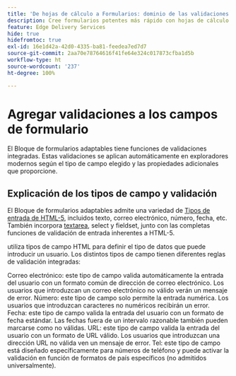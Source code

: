 ```yaml
---
title: 'De hojas de cálculo a Formularios: dominio de las validaciones de campos de Bloque de formularios adaptables'
description: Cree formularios potentes más rápido con hojas de cálculo y campos de Bloque de formularios adaptables. Esta guía le ayuda a crear validaciones personalizadas para los campos de bloque de formularios de EDS.
feature: Edge Delivery Services
hide: true
hidefromtoc: true
exl-id: 16e1d42a-42d0-4335-ba81-feedea7ed7d7
source-git-commit: 2aa70e78764616f41fe64e324c017873cfba1d5b
workflow-type: ht
source-wordcount: '237'
ht-degree: 100%

---
```


# Agregar validaciones a los campos de formulario

El Bloque de formularios adaptables tiene funciones de validaciones integradas. Estas validaciones se aplican automáticamente en exploradores modernos según el tipo de campo elegido y las propiedades adicionales que proporcione.

## Explicación de los tipos de campo y validación

El Bloque de formularios adaptables admite una variedad de [Tipos de entrada de HTML-5](https://developer.mozilla.org/es-es/docs/Web/HTML/Element/input#input_types), incluidos texto, correo electrónico, número, fecha, etc. También incorpora [textarea](https://developer.mozilla.org/es-es/docs/Web/HTML/Element/textarea), select y fieldset, junto con las completas funciones de validación de entrada inherentes a HTML-5.

utiliza tipos de campo HTML para definir el tipo de datos que puede introducir un usuario. Los distintos tipos de campo tienen diferentes reglas de validación integradas:

Correo electrónico: este tipo de campo valida automáticamente la entrada del usuario con un formato común de dirección de correo electrónico. Los usuarios que introduzcan un correo electrónico no válido verán un mensaje de error.
Número: este tipo de campo solo permite la entrada numérica. Los usuarios que introduzcan caracteres no numéricos recibirán un error.
Fecha: este tipo de campo valida la entrada del usuario con un formato de fecha estándar. Las fechas fuera de un intervalo razonable también pueden marcarse como no válidas.
URL: este tipo de campo valida la entrada del usuario con un formato de URL válido. Los usuarios que introduzcan una dirección URL no válida ven un mensaje de error.
Tel: este tipo de campo está diseñado específicamente para números de teléfono y puede activar la validación en función de formatos de país específicos (no admitidos universalmente).



